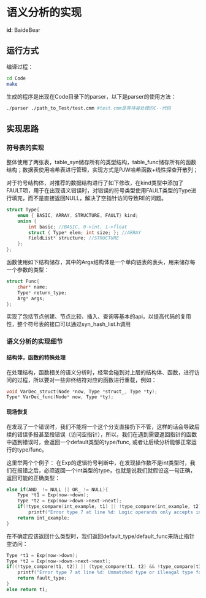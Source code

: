 # 语义分析的实现

**id**: BaideBear

## 运行方式

编译过程：

```bash
cd Code
make
```

生成的程序是出现在Code目录下的parser，以下是parser的使用方法：

```bash
./parser ./path_to_Test/test.cmm #test.cmm是等待被处理的C--代码
```

## 实现思路

### 符号表的实现

整体使用了两张表，table_syn储存所有的类型结构，table_func储存所有的函数结构；数据表使用哈希表进行管理，实现方式是PJW哈希函数+线性探查开散列；

对于符号结构体，对推荐的数据结构进行了如下修改，在kind类型中添加了FAULT项，用于在出现语义错误时，对错误的符号类型使用FAULT类型的Type进行填充，而不是直接返回NULL，解决了空指针访问导致RE的问题。

```c
struct Type{
    enum { BASIC, ARRAY, STRUCTURE, FAULT} kind;
    union {
        int basic; //BASIC, 0->int, 1->float
        struct { Type* elem; int size; }; //ARRAY
        FieldList* structure; //STRUCTURE
    };
};
```

函数使用如下结构储存，其中的Args结构体是一个单向链表的表头，用来储存每一个参数的类型：

```c
struct Func{
    char* name;
    Type* return_type;
    Arg* args;
};
```

实现了包括节点创建、节点比较、插入、查询等基本的api，以提高代码的复用性，整个符号表的接口可以通过syn_hash_list.h调用

### 语义分析的实现细节

#### 结构体，函数的特殊处理

在处理结构，函数相关的语义分析时，经常会碰到对上层的结构体、函数，进行访问的过程，所以要对一些非终结符对应的函数进行重载，例如：

```c
void VarDec_struct(Node *now, Type *struct_, Type *ty);
Type* VarDec_func(Node* now, Type *ty);
```

#### 现场恢复

在发现了一个错误时，我们不能将一个这个分支直接扔下不管，这样的话会导致后续的错误多报甚至段错误（访问空指针），所以，我们在遇到需要返回指针的函数中遇到错误时，会返回一个default类型的type/func, 或者让后续分析能够正常运行的type/func。

这里举两个个例子：
在Exp的逻辑符号判断中，在发现操作数不是int类型时，我们在报错之后，必须返回一个int类型的type，也就是说我们就假设这一句正确，返回可能的正确类型：

```c
else if(AND_ != NULL || OR_ != NULL){
    Type *t1 = Exp(now->down);
    Type *t2 = Exp(now->down->next->next);
    if(!type_compare(int_example, t1) || !type_compare(int_example, t2))
        printf("Error type 7 at line %d: Logic operands only accepts int\n", now->pos);
    return int_example;
}
```

在不确定应该返回什么类型时，我们返回default_type/default_func来防止指针空访问：

```c
Type *t1 = Exp(now->down);
Type *t2 = Exp(now->down->next->next);
if((!type_compare(t1, t2)) || (type_compare(t1, t2) && !type_compare(t1, int_example) && !type_compare(t1, float_example))){
    printf("Error type 7 at line %d: Unmatched type or illeagal type for calculating\n", now->pos);
    return fault_type;
}
else return t1;
```





